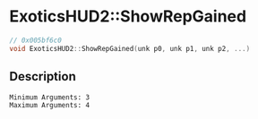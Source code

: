 # ExoticsHUD2::ShowRepGained
```c
// 0x005bf6c0
void ExoticsHUD2::ShowRepGained(unk p0, unk p1, unk p2, ...)
```
## Description
```
Minimum Arguments: 3
Maximum Arguments: 4
```
